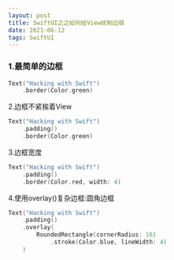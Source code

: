 ```yaml
---
layout: post
title: SwiftUI之之如何给View绘制边框
date: 2021-06-12
tags: SwiftUI
---
```


### 1.最简单的边框
```swift
Text("Hacking with Swift")
    .border(Color.green)
```
2.边框不紧挨着View
```swift
Text("Hacking with Swift")
    .padding()
    .border(Color.green)
```
3.边框宽度
```swift
Text("Hacking with Swift")
    .padding()
    .border(Color.red, width: 4)
```
4.使用overlay()复杂边框:圆角边框
```swift
Text("Hacking with Swift")
    .padding()
    .overlay(
        RoundedRectangle(cornerRadius: 16)
            .stroke(Color.blue, lineWidth: 4)
    )
```
